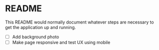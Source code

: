 # README

This README would normally document whatever steps are necessary to get the
application up and running.

- [ ] Add background photo
- [ ] Make page responsive and test UX using mobile